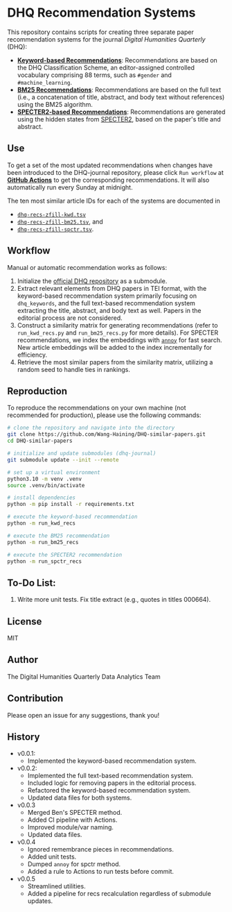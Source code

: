# DHQ Recommendation Systems

This repository contains scripts for creating three separate paper recommendation systems for the journal 
*Digital Humanities Quarterly* (DHQ):

- **[Keyword-based Recommendations](https://github.com/Wang-Haining/DHQ-similar-papers/blob/main/run_kwd_recs.py)**: 
Recommendations are based on the DHQ Classification Scheme, an editor-assigned controlled vocabulary comprising 88 
terms, such as `#gender` and `#machine_learning`.
- **[BM25 Recommendations](https://github.com/Wang-Haining/DHQ-similar-papers/blob/main/run_bm25_recs.py)**: 
Recommendations are based on the full text (i.e., a concatenation of title, abstract, and body text without references) 
using the BM25 algorithm.
- **[SPECTER2-based Recommendations](https://github.com/Wang-Haining/DHQ-similar-papers/blob/main/run_spctr_recs.py)**: 
Recommendations are generated using the hidden states from [SPECTER2](https://huggingface.co/allenai/specter2), based on
the paper's title and abstract.

## Use
To get a set of the most updated recommendations when changes have been introduced to the DHQ-journal repository, please 
click `Run workflow` at 
**[GitHub Actions](https://github.com/Wang-Haining/DHQ-similar-papers/actions/workflows/ci.yml)** to get the 
corresponding recommendations.
It will also automatically run every Sunday at midnight.

The ten most similar article IDs for each of the systems are documented in
- [`dhq-recs-zfill-kwd.tsv`](https://github.com/Wang-Haining/DHQ-similar-papers/blob/main/dhq-recs-zfill-kwd.tsv)
- [`dhq-recs-zfill-bm25.tsv`](https://github.com/Wang-Haining/DHQ-similar-papers/blob/main/dhq-recs-zfill-bm25.tsv), and
- [`dhq-recs-zfill-spctr.tsv`](https://github.com/Wang-Haining/DHQ-similar-papers/blob/main/dhq-recs-zfill-spctr.tsv).


## Workflow
Manual or automatic recommendation works as follows:

1. Initialize the [official DHQ repository](https://github.com/Digital-Humanities-Quarterly/dhq-journal) as a submodule.
2. Extract relevant elements from DHQ papers in TEI format, with the keyword-based recommendation system primarily 
focusing on `dhq_keywords`, and the full text-based recommendation system extracting the title, abstract, and body text 
as well. Papers in the editorial process are not considered.
3. Construct a similarity matrix for generating recommendations (refer to `run_kwd_recs.py` and 
`run_bm25_recs.py` for more details). For SPECTER recommendations, we index the embeddings with 
[`annoy`](https://github.com/spotify/annoy) for fast search. New article embeddings will be added to the index incrementally for efficiency.
4. Retrieve the most similar papers from the similarity matrix, utilizing a random seed to handle ties in rankings.

## Reproduction

To reproduce the recommendations on your own machine (not recommended for production), please use the following 
commands:

```bash
# clone the repository and navigate into the directory
git clone https://github.com/Wang-Haining/DHQ-similar-papers.git
cd DHQ-similar-papers

# initialize and update submodules (dhq-journal)
git submodule update --init --remote

# set up a virtual environment
python3.10 -m venv .venv
source .venv/bin/activate

# install dependencies
python -m pip install -r requirements.txt

# execute the keyword-based recommendation
python -m run_kwd_recs

# execute the BM25 recommendation
python -m run_bm25_recs

# execute the SPECTER2 recommendation
python -m run_spctr_recs
```


## To-Do List:
1. Write more unit tests.
Fix title extract (e.g., quotes in titles 000664).

## License
MIT

## Author
The Digital Humanities Quarterly Data Analytics Team

## Contribution
Please open an issue for any suggestions, thank you!

## History
- v0.0.1: 
  - Implemented the keyword-based recommendation system.
- v0.0.2:
  - Implemented the full text-based recommendation system.
  - Included logic for removing papers in the editorial process.
  - Refactored the keyword-based recommendation system.
  - Updated data files for both systems.
- v0.0.3
  - Merged Ben's SPECTER method.
  - Added CI pipeline with Actions.
  - Improved module/var naming.
  - Updated data files.
- v0.0.4
  - Ignored remembrance pieces in recommendations.
  - Added unit tests.
  - Dumped `annoy` for spctr method.
  - Added a rule to Actions to run tests before commit.
- v0.0.5
  - Streamlined utilities.
  - Added a pipeline for recs recalculation regardless of submodule updates.
